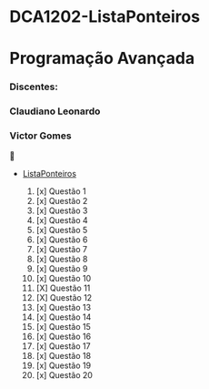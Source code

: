 # DCA1202-ListaPonteiros
# Programação Avançada

### Discentes:
 ### Claudiano Leonardo
 ### Victor Gomes

 :file_folder: 
  * [ListaPonteiros]()

    1. [x] Questão 1
    2. [x] Questão 2
    3. [x] Questão 3
    4. [x] Questão 4
    5. [x] Questão 5
    6. [x] Questão 6
    7. [x] Questão 7
    8. [x] Questão 8
    9. [x] Questão 9
    10. [x] Questão 10
    11. [X] Questão 11
    12. [X] Questão 12
    13. [x] Questão 13
    14. [x] Questão 14
    15. [x] Questão 15
    16. [x] Questão 16
    17. [x] Questão 17
    18. [x] Questão 18
    19. [x] Questão 19
    20. [x] Questão 20

